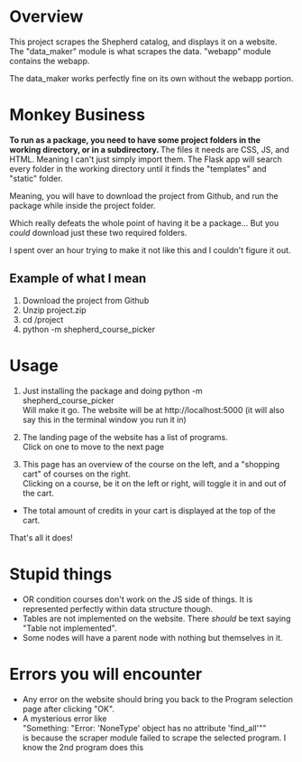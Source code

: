 # Overview
This project scrapes the Shepherd catalog, and displays it on a website.  
The "data_maker" module is what scrapes the data. "webapp" module contains the webapp.

The data_maker works perfectly fine on its own without the webapp portion.


# Monkey Business
<strong>To run as a package, you need to have some project folders in the working directory, or in a subdirectory. </strong>
The files it needs are CSS, JS, and HTML. Meaning I can't just simply import them.
The Flask app will search every folder in the working directory until it finds the "templates" and "static" folder.

Meaning, you will have to download the project from Github, and run the package while inside the project folder.

Which really defeats the whole point of having it be a package... But you *could* download just these two required folders.

I spent over an hour trying to make it not like this and I couldn't figure it out.
## Example of what I mean
1. Download the project from Github
2. Unzip project.zip
3. cd /project
4. python -m shepherd_course_picker

# Usage
1. Just installing the package and doing
   python -m shepherd_course_picker  
   Will make it go.
   The website will be at http://localhost:5000 (it will also say this in the terminal window you run it in)

2. The landing page of the website has a list of programs.  
   Click on one to move to the next page

3. This page has an overview of the course on the left, and a "shopping cart" of courses on the right.  
   Clicking on a course, be it on the left or right, will toggle it in and out of the cart.

- The total amount of credits in your cart is displayed at the top of the cart.

That's all it does!


# Stupid things
- OR condition courses don't work on the JS side of things. It is represented perfectly within data structure though.
- Tables are not implemented on the website. There *should* be text saying "Table not implemented".
- Some nodes will have a parent node with nothing but themselves in it.


# Errors you will encounter
- Any error on the website should bring you back to the Program selection page after clicking "OK".
- A mysterious error like  
  "Something: "Error: 'NoneType' object has no attribute 'find_all'""  
  is because the scraper module failed to scrape the selected program.
  I know the 2nd program does this
